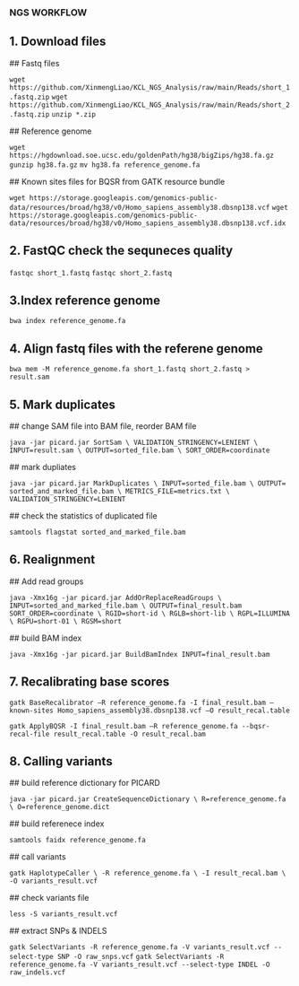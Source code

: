 ### NGS WORKFLOW

## 1. Download files

## Fastq files

`wget https://github.com/XinmengLiao/KCL_NGS_Analysis/raw/main/Reads/short_1.fastq.zip`
`wget https://github.com/XinmengLiao/KCL_NGS_Analysis/raw/main/Reads/short_2.fastq.zip`
`unzip *.zip`

## Reference genome

`wget https://hgdownload.soe.ucsc.edu/goldenPath/hg38/bigZips/hg38.fa.gz`
`gunzip hg38.fa.gz`
`mv hg38.fa reference_genome.fa`

## Known sites files for BQSR from GATK resource bundle

`wget https://storage.googleapis.com/genomics-public-data/resources/broad/hg38/v0/Homo_sapiens_assembly38.dbsnp138.vcf`
`wget https://storage.googleapis.com/genomics-public-data/resources/broad/hg38/v0/Homo_sapiens_assembly38.dbsnp138.vcf.idx`

## 2. FastQC check the sequneces quality

`fastqc short_1.fastq`
`fastqc short_2.fastq`

## 3.Index reference genome

`bwa index reference_genome.fa`

## 4. Align fastq files with the referene genome

`bwa mem -M reference_genome.fa short_1.fastq short_2.fastq > result.sam`

## 5. Mark duplicates

## change SAM file into BAM file, reorder BAM file

`java -jar picard.jar SortSam \
 VALIDATION_STRINGENCY=LENIENT \
 INPUT=result.sam \
 OUTPUT=sorted_file.bam \
 SORT_ORDER=coordinate`

## mark dupliates

`java -jar picard.jar MarkDuplicates \
 INPUT=sorted_file.bam \
 OUTPUT= sorted_and_marked_file.bam \
 METRICS_FILE=metrics.txt \
 VALIDATION_STRINGENCY=LENIENT`

## check the statistics of duplicated file

`samtools flagstat sorted_and_marked_file.bam`

## 6. Realignment

## Add read groups

`java -Xmx16g -jar picard.jar AddOrReplaceReadGroups \
 INPUT=sorted_and_marked_file.bam \
 OUTPUT=final_result.bam SORT_ORDER=coordinate \
 RGID=short-id \
 RGLB=short-lib \
 RGPL=ILLUMINA \
 RGPU=short-01 \
 RGSM=short`

## build BAM index

`java -Xmx16g -jar picard.jar BuildBamIndex INPUT=final_result.bam`


## 7. Recalibrating base scores

`gatk BaseRecalibrator –R reference_genome.fa -I final_result.bam –known-sites Homo_sapiens_assembly38.dbsnp138.vcf –O result_recal.table`

`gatk ApplyBQSR -I final_result.bam –R reference_genome.fa --bqsr-recal-file result_recal.table -O result_recal.bam`

## 8. Calling variants

## build reference dictionary for PICARD

`java -jar picard.jar CreateSequenceDictionary \
 R=reference_genome.fa \
 O=reference_genome.dict`

## build referenece index

`samtools faidx reference_genome.fa`

## call variants

`gatk HaplotypeCaller \
 -R reference_genome.fa \
 -I result_recal.bam \
 -O variants_result.vcf`

## check variants file

`less -S variants_result.vcf`

## extract SNPs & INDELS

`gatk SelectVariants -R reference_genome.fa -V variants_result.vcf --select-type SNP -O raw_snps.vcf`
`gatk SelectVariants -R reference_genome.fa -V variants_result.vcf --select-type INDEL -O raw_indels.vcf`

